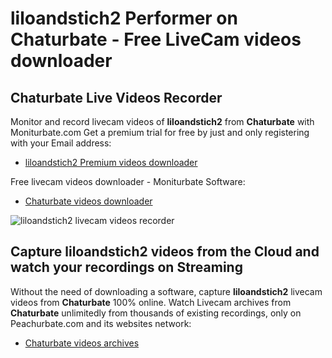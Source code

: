 # liloandstich2 Performer on Chaturbate - Free LiveCam videos downloader

## Chaturbate Live Videos Recorder

Monitor and record livecam videos of **liloandstich2** from **Chaturbate** with Moniturbate.com
Get a premium trial for free by just and only registering with your Email address:
* [liloandstich2 Premium videos downloader](https://moniturbate.com/request-demo-licence-key.html)

Free livecam videos downloader - Moniturbate Software:
* [Chaturbate videos downloader](https://moniturbate.com/moniturbate-download-software.html)

![liloandstich2 livecam videos recorder](https://peachurnet.com/templates/moniturbate-software.png)


## Capture liloandstich2 videos from the Cloud and watch your recordings on Streaming

Without the need of downloading a software, capture **liloandstich2** livecam videos from **Chaturbate** 100% online.
Watch Livecam archives from **Chaturbate** unlimitedly from thousands of existing recordings, only on Peachurbate.com and its websites network:
* [Chaturbate videos archives](https://peachurnet.com/)